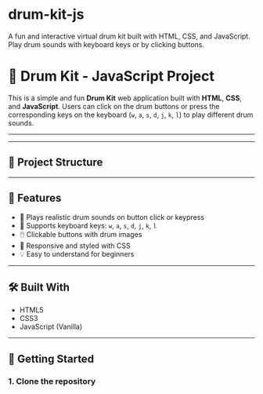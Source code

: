 # drum-kit-js
 A fun and interactive virtual drum kit built with HTML, CSS, and JavaScript. Play drum sounds with keyboard keys or by clicking buttons.

# 🥁 Drum Kit - JavaScript Project

This is a simple and fun **Drum Kit** web application built with **HTML**, **CSS**, and **JavaScript**. Users can click on the drum buttons or press the corresponding keys on the keyboard (`w`, `a`, `s`, `d`, `j`, `k`, `l`) to play different drum sounds.

---


---

## 📁 Project Structure


---

## 🧠 Features

- 🎵 Plays realistic drum sounds on button click or keypress
- 🎹 Supports keyboard keys: `w`, `a`, `s`, `d`, `j`, `k`, `l`
- 🖱️ Clickable buttons with drum images
- 🌈 Responsive and styled with CSS
- 💡 Easy to understand for beginners

---

## 🛠️ Built With

- HTML5
- CSS3
- JavaScript (Vanilla)

---

## 🚀 Getting Started

### 1. Clone the repository
```bash


